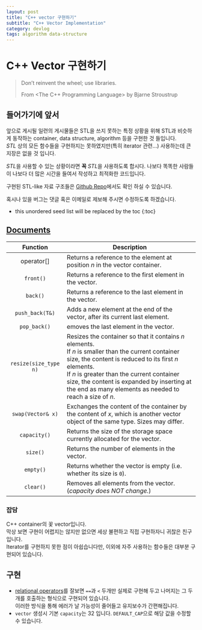 ```yaml
---
layout: post
title: "C++ vector 구현하기"
subtitle: "C++ Vector Implementation"
category: devlog
tags: algorithm data-structure
---
```


# C++ Vector 구현하기

> Don’t reinvent the wheel; use libraries.
>
> From <The C++ Programming Language> by Bjarne Stroustrup

## 들어가기에 앞서

앞으로 게시될 일련의 게시물들은 STL을 쓰지 못하는 특정 상황을 위해 STL과 비슷하게 동작하는 container, data structure, algorithm 등을 구현한 것 들입니다.<br>
*STL* 상의 모든 함수들을 구현하지는 못하였지만(특히 iterator 관련...) 사용하는데 큰 지장은 없을 것 입니다.

*STL*을 사용할 수 있는 상황이라면 **꼭** *STL*을 사용하도록 합시다. 나보다 똑똑한 사람들이 나보다 더 많은 시간을 들여서 작성하고 최적화한 코드입니다.<br>

구현된 STL-like 자료 구조들은 [Github Repo](https://github.com/LazyRen/Data-Structures)에서도 확인 하실 수 있습니다.

혹시나 있을 버그는 댓글 혹은 이메일로 제보해 주시면 수정하도록 하겠습니다.

<!--more-->

* this unordered seed list will be replaced by the toc
{:toc}

## [Documents](http://cplusplus.com/reference/vector/vector/)

|       Function        | Description                                                  |
| :-------------------: | ------------------------------------------------------------ |
|      operator[]       | Returns a reference to the element at position *n* in the vector container. |
|       `front()`       | Returns a reference to the first element in the vector.      |
|       `back()`        | Returns a reference to the last element in the vector.       |
|    `push_back(T&)`    | Adds a new element at the end of the vector, after its current last element. |
|     `pop_back()`      | emoves the last element in the vector.                       |
| `resize(size_type n)` | Resizes the container so that it contains *n* elements.<br>If *n* is smaller than the current container size, the content is reduced to its first *n* elements.<br>If *n* is greater than the current container size, the content is expanded by inserting at the end as many elements as needed to reach a size of *n*. |
|   `swap(Vector& x)`   | Exchanges the content of the container by the content of *x*, which is another vector object of the same type. Sizes may differ. |
|     `capacity()`      | Returns the size of the storage space currently allocated for the vector. |
|       `size()`        | Returns the number of elements in the vector.                |
|       `empty()`       | Returns whether the vector is empty (i.e. whether its size is `0`). |
|       `clear()`       | Removes all elements from the vector. (*capacity does NOT change.*) |

### 잡담

C++ container의 꽃 vector입니다.<br>
막상 보면 구현이 어렵지는 않지만 없으면 세상 불편하고 직접 구현하자니 귀찮은 친구입니다.<br>
Iterator를 구현하지 못한 점이 아쉽습니다만, 이외에 자주 사용하는 함수들은 대부분 구현되어 있습니다.

## 구현

<script src="https://gist.github.com/LazyRen/7680d2f009de73421b8dcfca97e910fc.js"></script>

* [relational operators](http://cplusplus.com/reference/vector/vector/operators/)를 잘보면 `==`과 `<` 두개만 실제로 구현해 두고 나머지는 그 두개를 호출하는 형식으로 구현되어 있습니다.<br>이러한 방식을 통해 에러가 날 가능성이 줄어들고 유지보수가 간편해집니다.<br>
* `vector` 생성시 기본 `capacity`는 32 입니다. `DEFAULT_CAP`으로 해당 값을 수정할 수 있습니다.
